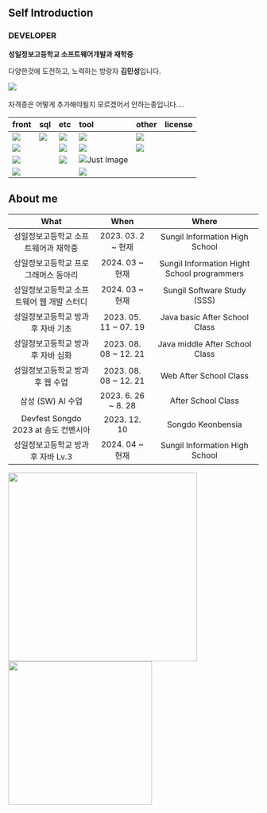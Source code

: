 ## Self Introduction

### DEVELOPER

 <p><strong>성일정보고등학교 소프트웨어개발과 재학중</strong></p>
 <p>다양한것에 도전하고, 노력하는 방랑자 <strong>김민성</strong>입니다.</p>

<div>
<a href = "https://www.notion.so/d8b02f44b71c48eabfdc0c558d0b4d92?v=867ef1d0d3c74b8bb3bd9b7c42c67250&pvs=4"> <img src="https://img.shields.io/badge/Notion -white.svg?style=flat&logo=notion&logoColor=000000"> 
</a> 
</div>
<br>
자격증은 어떻게 추가해야될지 모르겠어서 안하는중입니다....

| front | sql | etc | tool | other | license |
 | :------- | :--------- | :-------- | :------| :------ | :------ |
 | <img src="https://img.shields.io/badge/CSS3-white.svg?style=flat-square&logo=CSS3&logoColor=1572B6"> | <img src="https://img.shields.io/badge/Oracle-white.svg?style=flat-square&logo=oracle&logoColor=F80000"> |  <img src="https://img.shields.io/badge/Notion-white.svg?style=flat-square&logo=notion&logoColor=000000"> | <img src="https://img.shields.io/badge/vscode-white.svg?style=flat-square&logo=visualstudiocode&logoColor=007ACC"> | <img src="https://img.shields.io/badge/Python-white.svg?style=flat-square&logo=python&logoColor=3776AB">
| <img src="https://img.shields.io/badge/html5-white.svg?style=flat-square&logo=html5&logoColor=E34F26"> | | <img src="https://img.shields.io/badge/notepadplusplus-white.svg?style=flat-square&logo=notepadplusplus&logoColor=3776AB">| <img src="https://img.shields.io/badge/eclipse-white.svg?style=flat-square&logo=eclipseide&logoColor=2C2255"> | <img src="https://img.shields.io/badge/Java-white.svg?style=flat-square&logo=openjdk&logoColor=FF0000">
| <img src="https://img.shields.io/badge/JS-white.svg?style=flat-square&logo=javascript&logoColor=F7DF1E"> | | <img src="https://img.shields.io/badge/sublimetext-white.svg?style=flat-square&logo=sublimetext&logoColor=3776AB"> | <img src="https://img.shields.io/badge/IntelliJ -white.svg?style=flat-square&logo=intellijidea&logoColor=2C2255" title="Just Image">
| <img src="https://img.shields.io/badge/jQuery-white.svg?style=flat-square&logo=jQuery&logoColor=0769AD"> | | | <img src="https://img.shields.io/badge/pycharm-white.svg?style=flat-square&logo=pycharm&logoColor=3776AB"> 

## About me
| What | When | Where |
|:--------:|:--------:|:--------:|
| 성일정보고등학교 소프트웨어과 재학중 | 2023. 03. 2 ~ 현재 | Sungil Information High School |
| 성일정보고등학교 프로그래머스 동아리 | 2024. 03 ~ 현재 | Sungil Information Hight School programmers |
| 성일정보고등학교 소프트웨어 웹 개발 스터디 | 2024. 03 ~ 현재 | Sungil Software Study (SSS) |
| 성일정보고등학교 방과후 자바 기초 | 2023. 05. 11 ~ 07. 19 | Java basic After School Class |
| 성일정보고등학교 방과후 자바 심화 | 2023. 08. 08 ~ 12. 21 | Java middle After School Class |
| 성일정보고등학교 방과후 웹 수업 | 2023. 08. 08 ~ 12. 21 | Web After School Class |
| 삼성 (SW) AI 수업 | 2023. 6. 26 ~ 8. 28 | After School Class |
| Devfest Songdo 2023 at 송도 컨벤시아 | 2023. 12. 10 | Songdo Keonbensia |
| 성일정보고등학교 방과후 자바 Lv.3 | 2024. 04 ~ 현재 | Sungil Information High School |
   
<img style="width: 380px; border: none;" src="https://github-readme-stats.vercel.app/api?username=pm4c1&show_icons=true&theme=tokyonight" />
<img style="width: 289px; border: none;" src="https://github-readme-stats.vercel.app/api/top-langs/?username=pm4c1&layout=compact&theme=tokyonight" />
